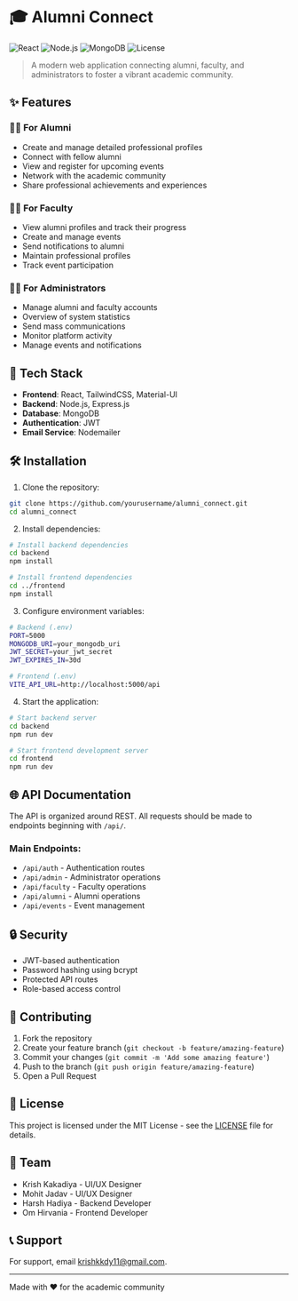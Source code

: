 # 🎓 Alumni Connect

![React](https://img.shields.io/badge/React-18.0.0-blue?style=flat-square&logo=react)
![Node.js](https://img.shields.io/badge/Node.js-18.x-green?style=flat-square&logo=node.js)
![MongoDB](https://img.shields.io/badge/MongoDB-7.x-brightgreen?style=flat-square&logo=mongodb)
![License](https://img.shields.io/badge/License-MIT-yellow?style=flat-square)

> A modern web application connecting alumni, faculty, and administrators to foster a vibrant academic community.

## ✨ Features

### 👨‍🎓 For Alumni
- Create and manage detailed professional profiles
- Connect with fellow alumni
- View and register for upcoming events
- Network with the academic community
- Share professional achievements and experiences

### 👨‍🏫 For Faculty
- View alumni profiles and track their progress
- Create and manage events
- Send notifications to alumni
- Maintain professional profiles
- Track event participation

### 👨‍💼 For Administrators
- Manage alumni and faculty accounts
- Overview of system statistics
- Send mass communications
- Monitor platform activity
- Manage events and notifications

## 🚀 Tech Stack

- **Frontend**: React, TailwindCSS, Material-UI
- **Backend**: Node.js, Express.js
- **Database**: MongoDB
- **Authentication**: JWT
- **Email Service**: Nodemailer

## 🛠️ Installation

1. Clone the repository:
```bash
git clone https://github.com/yourusername/alumni_connect.git
cd alumni_connect
```

2. Install dependencies:
```bash
# Install backend dependencies
cd backend
npm install

# Install frontend dependencies
cd ../frontend
npm install
```

3. Configure environment variables:
```bash
# Backend (.env)
PORT=5000
MONGODB_URI=your_mongodb_uri
JWT_SECRET=your_jwt_secret
JWT_EXPIRES_IN=30d

# Frontend (.env)
VITE_API_URL=http://localhost:5000/api
```

4. Start the application:
```bash
# Start backend server
cd backend
npm run dev

# Start frontend development server
cd frontend
npm run dev
```

## 🌐 API Documentation

The API is organized around REST. All requests should be made to endpoints beginning with `/api/`.

### Main Endpoints:
- `/api/auth` - Authentication routes
- `/api/admin` - Administrator operations
- `/api/faculty` - Faculty operations
- `/api/alumni` - Alumni operations
- `/api/events` - Event management

## 🔒 Security

- JWT-based authentication
- Password hashing using bcrypt
- Protected API routes
- Role-based access control

## 🤝 Contributing

1. Fork the repository
2. Create your feature branch (`git checkout -b feature/amazing-feature`)
3. Commit your changes (`git commit -m 'Add some amazing feature'`)
4. Push to the branch (`git push origin feature/amazing-feature`)
5. Open a Pull Request

## 📝 License

This project is licensed under the MIT License - see the [LICENSE](LICENSE) file for details.

## 👥 Team

- Krish Kakadiya - UI/UX Designer
- Mohit Jadav - UI/UX Designer
- Harsh Hadiya - Backend Developer
- Om Hirvania - Frontend Developer

## 📞 Support

For support, email krishkkdy11@gmail.com.

---
Made with ❤️ for the academic community
